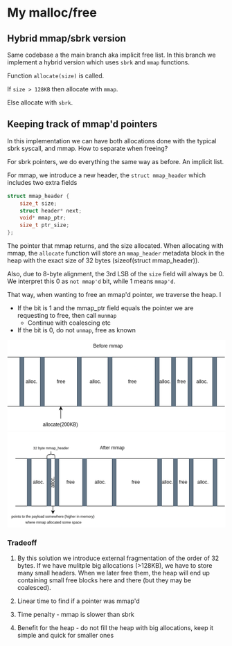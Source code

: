 # My malloc/free

## Hybrid mmap/sbrk version

Same codebase a the main branch aka implicit free list. In this branch we implement a hybrid version which uses `sbrk` and `mmap` functions.

Function `allocate(size)` is called.

If `size > 128KB` then allocate with `mmap`.

Else allocate with `sbrk`.

## Keeping track of mmap'd pointers

In this implementation we can have both allocations done with the typical sbrk syscall, and mmap. How to separate when freeing?

For sbrk pointers, we do everything the same way as before. An implicit list.

For mmap, we introduce a new header, the `struct mmap_header` which includes two extra fields

```c
struct mmap_header {
    size_t size;
    struct header* next;
    void* mmap_ptr;
    size_t ptr_size;
};
```

The pointer that mmap returns, and the size allocated. When allocating with mmap, the `allocate` function will store an `mmap_header` metadata block in the heap with the exact size of 32 bytes (sizeof(struct mmap_header)).

Also, due to 8-byte alignment, the 3rd LSB of the `size` field will always be 0. We interpret this 0 as `not mmap'd` bit, while 1 means `mmap'd`. 

That way, when wanting to free an mmap'd pointer, we traverse the heap. I

- If the bit is 1 and the mmap_ptr field equals the pointer we are requesting to free, then call `munmap`
    - Continue with coalescing etc
- If the bit is 0, do not `unmap`, free as known

![alt text](images/beforemmap.png)
![alt text](images/aftermmap.png)


### Tradeoff

1. By this solution we introduce external fragmentation of the order of 32 bytes. If we have mulitple big allocations (>128KB), we have to store many small headers. When we later free them, the heap will end up containing small free blocks here and there (but they may be coalesced).

2. Linear time to find if a pointer was mmap'd

3. Time penalty - mmap is slower than sbrk

4. Benefit for the heap - do not fill the heap with big allocations, keep it simple and quick for smaller ones